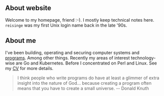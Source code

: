 ## About website

Welcome to my homepage, friend :-). I mostly keep technical notes here. `reisinge` was my first Unix login name back in the late '90s.

## About me

I've been building, operating and securing computer systems and [programs](https://github.com/jreisinger). Among other things. Recently my areas of interest technology-wise are Go and Kubernetes. Before I concentrated on Perl and Linux. See my [CV](cv) for more details.

> I think people who write programs do have at least a glimmer of extra insight into the nature of God... because creating a program often means that you have to create a small universe. -- Donald Knuth
